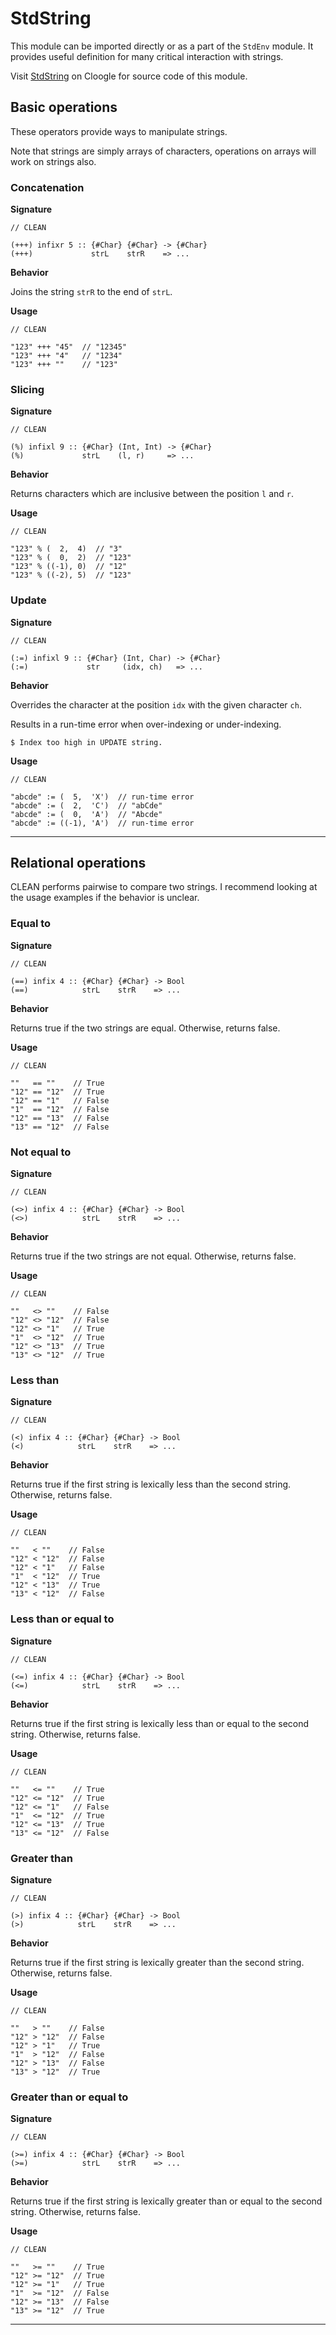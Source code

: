 # StdString

This module can be imported directly or as a part of the `StdEnv` module.
It provides useful definition for many critical interaction with strings.

Visit [StdString](https://cloogle.org/src/#base-stdenv/StdString;icl;line=1) on Cloogle for source code of this module.

## Basic operations

These operators provide ways to manipulate strings.

Note that strings are simply arrays of characters, operations on arrays will work on strings also.

### Concatenation

**Signature**

```clean
// CLEAN

(+++) infixr 5 :: {#Char} {#Char} -> {#Char}
(+++)             strL    strR    => ...
```

**Behavior**

Joins the string `strR` to the end of `strL`.

**Usage**

```clean
// CLEAN
 
"123" +++ "45"  // "12345"
"123" +++ "4"   // "1234"
"123" +++ ""    // "123"
```

### Slicing

**Signature**

```clean
// CLEAN

(%) infixl 9 :: {#Char} (Int, Int) -> {#Char}
(%)             strL    (l, r)     => ...
```

**Behavior**

Returns characters which are inclusive between the position `l` and `r`.

**Usage**

```
// CLEAN
 
"123" % (  2,  4)  // "3"
"123" % (  0,  2)  // "123"
"123" % ((-1), 0)  // "12"
"123" % ((-2), 5)  // "123"
```

### Update

**Signature**

```clean
// CLEAN

(:=) infixl 9 :: {#Char} (Int, Char) -> {#Char}
(:=)             str     (idx, ch)   => ...
```

**Behavior**

Overrides the character at the position `idx` with the given character `ch`.

Results in a run-time error when over-indexing or under-indexing.

```console
$ Index too high in UPDATE string.
```

**Usage**

```clean
// CLEAN
 
"abcde" := (  5,  'X')  // run-time error
"abcde" := (  2,  'C')  // "abCde"
"abcde" := (  0,  'A')  // "Abcde"
"abcde" := ((-1), 'A')  // run-time error
```

---

## Relational operations

CLEAN performs pairwise to compare two strings.
I recommend looking at the usage examples if the behavior is unclear.

### Equal to

**Signature**

```clean
// CLEAN

(==) infix 4 :: {#Char} {#Char} -> Bool
(==)            strL    strR    => ...
```

**Behavior**

Returns true if the two strings are equal.
Otherwise, returns false.

**Usage**

```clean
// CLEAN

""   == ""    // True
"12" == "12"  // True
"12" == "1"   // False
"1"  == "12"  // False
"12" == "13"  // False
"13" == "12"  // False
```

### Not equal to

**Signature**

```clean
// CLEAN

(<>) infix 4 :: {#Char} {#Char} -> Bool
(<>)            strL    strR    => ...
```

**Behavior**

Returns true if the two strings are not equal.
Otherwise, returns false.

**Usage**

```clean
// CLEAN

""   <> ""    // False
"12" <> "12"  // False
"12" <> "1"   // True
"1"  <> "12"  // True
"12" <> "13"  // True
"13" <> "12"  // True
```

### Less than

**Signature**

```clean
// CLEAN

(<) infix 4 :: {#Char} {#Char} -> Bool
(<)            strL    strR    => ...
```

**Behavior**

Returns true if the first string is lexically less than the second string. 
Otherwise, returns false.

**Usage**

```clean
// CLEAN

""   < ""    // False
"12" < "12"  // False
"12" < "1"   // False
"1"  < "12"  // True
"12" < "13"  // True
"13" < "12"  // False
```

### Less than or equal to

**Signature**

```clean
// CLEAN

(<=) infix 4 :: {#Char} {#Char} -> Bool
(<=)            strL    strR    => ...
```

**Behavior**

Returns true if the first string is lexically less than or equal to the second string.
Otherwise, returns false.

**Usage**

```
// CLEAN

""   <= ""    // True
"12" <= "12"  // True
"12" <= "1"   // False
"1"  <= "12"  // True
"12" <= "13"  // True
"13" <= "12"  // False
```

### Greater than

**Signature**

```clean
// CLEAN

(>) infix 4 :: {#Char} {#Char} -> Bool
(>)            strL    strR    => ...
```

**Behavior**

Returns true if the first string is lexically greater than the second string.
Otherwise, returns false.

**Usage**

```
// CLEAN

""   > ""    // False
"12" > "12"  // False
"12" > "1"   // True
"1"  > "12"  // False
"12" > "13"  // False
"13" > "12"  // True
```

### Greater than or equal to

**Signature**

```clean
// CLEAN

(>=) infix 4 :: {#Char} {#Char} -> Bool
(>=)            strL    strR    => ...
```

**Behavior**

Returns true if the first string is lexically greater than or equal to the second string.
Otherwise, returns false.

**Usage**

```clean
// CLEAN

""   >= ""    // True
"12" >= "12"  // True
"12" >= "1"   // True
"1"  >= "12"  // False
"12" >= "13"  // False
"13" >= "12"  // True
```

---
